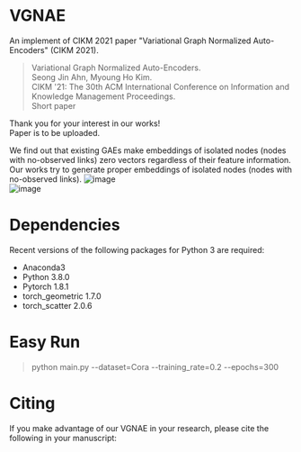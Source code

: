 # VGNAE
An implement of CIKM 2021 paper "Variational Graph Normalized Auto-Encoders" (CIKM 2021).
> Variational Graph Normalized Auto-Encoders.  
> Seong Jin Ahn, Myoung Ho Kim.  
> CIKM '21: The 30th ACM International Conference on Information and Knowledge Management Proceedings.  
> Short paper  

Thank you for your interest in our works!  
Paper is to be uploaded.

We find out that existing GAEs make embeddings of isolated nodes (nodes with no-observed links) zero vectors regardless of their feature information.  
Our works try to generate proper embeddings of isolated nodes (nodes with no-observed links).
![image](https://user-images.githubusercontent.com/37531907/129611067-0c4cb724-0bea-4b4b-a5b0-7afc56f87643.png)  
![image](https://user-images.githubusercontent.com/37531907/129611133-1dad1073-fcd2-4df8-a3df-1cca2cd2e090.png)

# Dependencies
Recent versions of the following packages for Python 3 are required:

* Anaconda3
* Python 3.8.0  
* Pytorch 1.8.1  
* torch_geometric 1.7.0  
* torch_scatter 2.0.6  

# Easy Run
> python main.py --dataset=Cora --training_rate=0.2 --epochs=300

# Citing
If you make advantage of our VGNAE in your research, please cite the following in your manuscript:
